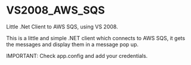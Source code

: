 # VS2008_AWS_SQS
Little .Net Client to AWS SQS, using VS 2008.

This is a little and simple .NET client which connects to AWS SQS, it gets the messages and display them in a message pop up.

IMPORTANT: Check app.config and add your credentials.
